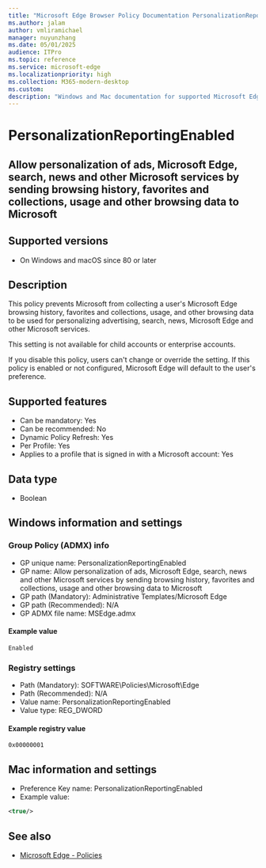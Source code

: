 ```yaml
---
title: "Microsoft Edge Browser Policy Documentation PersonalizationReportingEnabled"
ms.author: jalam
author: vmliramichael
manager: nuyunzhang
ms.date: 05/01/2025
audience: ITPro
ms.topic: reference
ms.service: microsoft-edge
ms.localizationpriority: high
ms.collection: M365-modern-desktop
ms.custom:
description: "Windows and Mac documentation for supported Microsoft Edge Browser policy: Allow personalization of ads, Microsoft Edge, search, news and other Microsoft services by sending browsing history, favorites and collections, usage and other browsing data to Microsoft"
---
```


<!--THIS FILE IS AUTOMATICALLY GENERATED. MANUAL CHANGES WILL BE OVERWRITTEN.-->
<!--Please contact the Microsoft Edge Manageability team with any questions.-->

# PersonalizationReportingEnabled

## Allow personalization of ads, Microsoft Edge, search, news and other Microsoft services by sending browsing history, favorites and collections, usage and other browsing data to Microsoft


## Supported versions

- On Windows and macOS since 80 or later

## Description

This policy prevents Microsoft from collecting a user's Microsoft Edge browsing history, favorites and collections, usage, and other browsing data to be used for personalizing advertising, search, news, Microsoft Edge and other Microsoft services.

This setting is not available for child accounts or enterprise accounts.

If you disable this policy, users can't change or override the setting. If this policy is enabled or not configured, Microsoft Edge will default to the user's preference.

## Supported features

- Can be mandatory: Yes
- Can be recommended: No
- Dynamic Policy Refresh: Yes
- Per Profile: Yes
- Applies to a profile that is signed in with a Microsoft account: Yes

## Data type

- Boolean

## Windows information and settings

### Group Policy (ADMX) info

- GP unique name: PersonalizationReportingEnabled
- GP name: Allow personalization of ads, Microsoft Edge, search, news and other Microsoft services by sending browsing history, favorites and collections, usage and other browsing data to Microsoft
- GP path (Mandatory): Administrative Templates/Microsoft Edge
- GP path (Recommended): N/A
- GP ADMX file name: MSEdge.admx

#### Example value

```
Enabled
```

### Registry settings

- Path (Mandatory): SOFTWARE\Policies\Microsoft\Edge
- Path (Recommended): N/A
- Value name: PersonalizationReportingEnabled
- Value type: REG_DWORD

#### Example registry value

```
0x00000001
```


## Mac information and settings

- Preference Key name: PersonalizationReportingEnabled
- Example value:

```xml
<true/>
```

## See also
- [Microsoft Edge - Policies](../microsoft-edge-policies.md)
